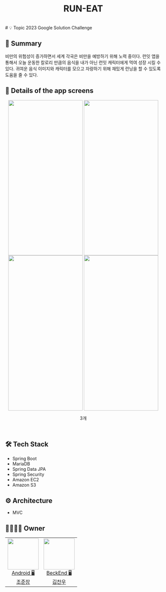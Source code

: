 <h1 align="center">RUN-EAT</h1>
<br/>
# 💡 Topic
2023 Google Solution Challenge  


## 📝 Summary
비만의 위험성이 증가하면서 세계 각국은 비만을 예방하기 위해 노력 중이다. 런잇 앱을 통해서 오늘 운동한 칼로리 만큼의 음식을 
내가 아닌 런잇 캐릭터에게 먹여 성장 시킬 수 있다. 귀여운 음식 이미지와 캐릭터를 모으고 자랑하기 위해 재밌게 런닝을 할 수 있도록 도움을 줄 수 있다.  
  
  

  
  

## 📖 Details of the app screens  


<p align="center">
  <img src="https://user-images.githubusercontent.com/96942183/224625473-afda661e-7724-444a-aad1-16152708c6c2.png" align="center" width="240" height="500"/>
  <img src="https://user-images.githubusercontent.com/96942183/224626798-9988ed54-caf6-4f69-a644-59096cfc2e3f.png" align="center" width="240" height="500"/>
  <img src="https://user-images.githubusercontent.com/96942183/224627052-1c69aa39-1733-4c5f-886e-e297baf6339c.png" align="center" width="240" height="500"/>
  <img src="https://user-images.githubusercontent.com/96942183/224627254-e7713ecf-d695-436d-9b7f-224852f8cc2d.png" align="center" width="240" height="500"/>
  <figcaption align="center">3개 </figcaption>
</p>
<br/>



## 🛠️ ****Tech Stack****  


- Spring Boot
- MariaDB
- Spring Data JPA
- Spring Security
- Amazon EC2
- Amazon S3


## ⚙️ Architecture

- MVC


## 👨‍👩‍👧‍👦 Owner

<table>

  <td align=center>
  <a href="https://github.com/junjange">
  <img src="https://avatars.githubusercontent.com/u/69571848?v=4" width="100px"  />
  <br/>
  Android 🖥
  <br/>
  조준장
  </a>
  </td>
 
  <td align=center>
  <a href="https://github.com/chanu2">
  <img src="https://avatars.githubusercontent.com/u/96942183?v=4" width="100px"  />
  <br/>
  BeckEnd 🖥
  <br/>
  김찬우
  </a>
  </td>

  
</tr>
 
  
</table>





